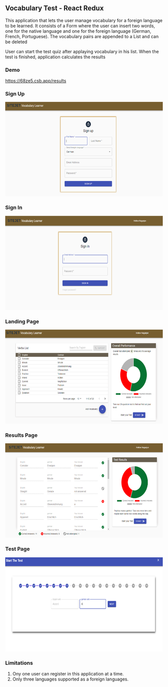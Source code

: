 ## Vocabulary Test - React Redux

This application that lets the user manage vocabulary for a foreign language to be learned. It consists of a Form where the user can insert two words, one for the native language and one for the foreign language (German, French, Portuguese). The vocabulary pairs are appended to a List and can be deleted

User can start the test quiz after applaying vocabulary in his list. When the test is finished, application calculates the results

### Demo
https://68ze5.csb.app/results

### Sign Up
<div align="center">
    <img src="/screenshots/SinUp.PNG" height="300px"</img> 
</div>

### Sign In
<div align="center">
    <img src="/screenshots/SignIn.PNG" height="300px"</img> 
</div>

### Landing Page
<div align="center">
    <img src="/screenshots/overallTest.PNG" height="300px"</img> 
</div>

### Results Page
<div align="center">
    <img src="/screenshots/TestResults.PNG" height="300px"</img> 
</div>

### Test Page
<div align="center">
    <img src="/screenshots/StartTheTest.PNG" height="300px"</img> 
</div>

### Limitations
1. Ony one user can register in this application at a time.
2. Only three languages supported as a foreign languages.

